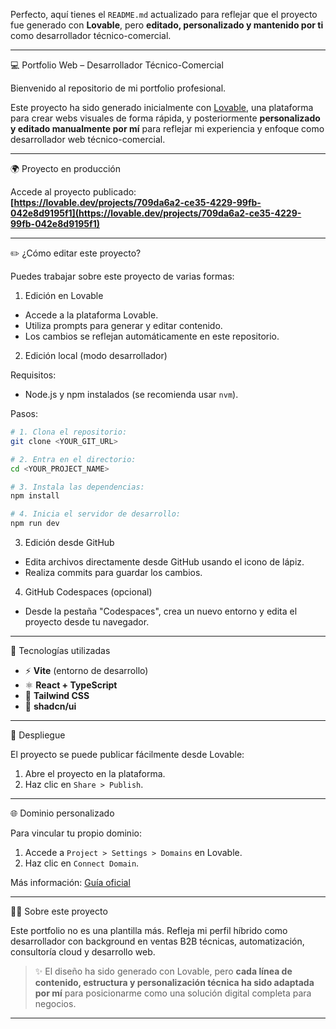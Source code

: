 Perfecto, aquí tienes el `README.md` actualizado para reflejar que el proyecto fue generado con **Lovable**, pero **editado, personalizado y mantenido por ti** como desarrollador técnico-comercial.

---
💻 Portfolio Web – Desarrollador Técnico-Comercial

Bienvenido al repositorio de mi portfolio profesional.

Este proyecto ha sido generado inicialmente con [Lovable](https://lovable.dev), una plataforma para crear webs visuales de forma rápida, y posteriormente **personalizado y editado manualmente por mí** para reflejar mi experiencia y enfoque como desarrollador web técnico-comercial.

---

🌍 Proyecto en producción

Accede al proyecto publicado:  
**[https://lovable.dev/projects/709da6a2-ce35-4229-99fb-042e8d9195f1](https://lovable.dev/projects/709da6a2-ce35-4229-99fb-042e8d9195f1)**

---

✏️ ¿Cómo editar este proyecto?

Puedes trabajar sobre este proyecto de varias formas:

1. Edición en Lovable

- Accede a la plataforma Lovable.
- Utiliza prompts para generar y editar contenido.
- Los cambios se reflejan automáticamente en este repositorio.

2. Edición local (modo desarrollador)

Requisitos:
- Node.js y npm instalados (se recomienda usar `nvm`).

Pasos:

```bash
# 1. Clona el repositorio:
git clone <YOUR_GIT_URL>

# 2. Entra en el directorio:
cd <YOUR_PROJECT_NAME>

# 3. Instala las dependencias:
npm install

# 4. Inicia el servidor de desarrollo:
npm run dev
````

3. Edición desde GitHub

* Edita archivos directamente desde GitHub usando el icono de lápiz.
* Realiza commits para guardar los cambios.

4. GitHub Codespaces (opcional)

* Desde la pestaña "Codespaces", crea un nuevo entorno y edita el proyecto desde tu navegador.

---

🧰 Tecnologías utilizadas

* ⚡ **Vite** (entorno de desarrollo)
* ⚛️ **React + TypeScript**
* 🎨 **Tailwind CSS**
* 🧩 **shadcn/ui**

---

🚀 Despliegue

El proyecto se puede publicar fácilmente desde Lovable:

1. Abre el proyecto en la plataforma.
2. Haz clic en `Share > Publish`.

---

🌐 Dominio personalizado

Para vincular tu propio dominio:

1. Accede a `Project > Settings > Domains` en Lovable.
2. Haz clic en `Connect Domain`.

Más información: [Guía oficial](https://lovable.dev/docs/custom-domains)

---

👨‍💻 Sobre este proyecto

Este portfolio no es una plantilla más. Refleja mi perfil híbrido como desarrollador con background en ventas B2B técnicas, automatización, consultoría cloud y desarrollo web.

> ✨ El diseño ha sido generado con Lovable, pero **cada línea de contenido, estructura y personalización técnica ha sido adaptada por mí** para posicionarme como una solución digital completa para negocios.

---
